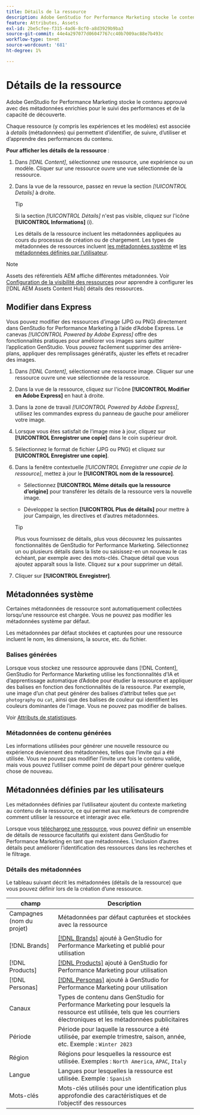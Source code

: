 ```yaml
---
title: Détails de la ressource
description: Adobe GenStudio for Performance Marketing stocke le contenu approuvé avec des métadonnées enrichies pour le suivi des performances et de la recherche.
feature: Attributes, Assets
exl-id: 2be5cfee-f315-4ad6-8cf0-a8d3929b9ba3
source-git-commit: 44e4a297077d06047767cc40b7009ac88e7b493c
workflow-type: tm+mt
source-wordcount: '681'
ht-degree: 1%

---
```


# Détails de la ressource

Adobe GenStudio for Performance Marketing stocke le contenu approuvé avec des métadonnées enrichies pour le suivi des performances et de la capacité de découverte.

Chaque ressource (y compris les expériences et les modèles) est associée à _details_ (métadonnées) qui permettent d’identifier, de suivre, d’utiliser et d’apprendre des performances du contenu.

**Pour afficher les détails de la ressource** :

1. Dans _[!DNL Content]_, sélectionnez une ressource, une expérience ou un modèle. Cliquer sur une ressource ouvre une vue sélectionnée de la ressource.

1. Dans la vue de la ressource, passez en revue la section _[!UICONTROL Details]_ à droite.

   >[!TIP]
   >
   >Si la section _[!UICONTROL Détails]_ n&#39;est pas visible, cliquez sur l&#39;icône **[!UICONTROL Informations]** (i).

   Les détails de la ressource incluent les métadonnées appliquées au cours du processus de création ou de chargement. Les types de métadonnées de ressources incluent [les métadonnées système](#system-metadata) et [ les métadonnées définies par l’utilisateur](#user-defined-metadata).

>[!NOTE]
>
>Assets des référentiels AEM affiche différentes métadonnées. Voir [Configuration de la visibilité des ressources](connect-aem-repo.md#step-4-configure-asset-visibility) pour apprendre à configurer les [!DNL AEM Assets Content Hub] détails des ressources.

## Modifier dans Express

Vous pouvez modifier des ressources d’image (JPG ou PNG) directement dans GenStudio for Performance Marketing à l’aide d’Adobe Express. Le canevas _[!UICONTROL Powered by Adobe Express]_ offre des fonctionnalités pratiques pour améliorer vos images sans quitter l’application GenStudio. Vous pouvez facilement supprimer des arrière-plans, appliquer des remplissages génératifs, ajuster les effets et recadrer des images.

1. Dans _[!DNL Content]_, sélectionnez une ressource image. Cliquer sur une ressource ouvre une vue sélectionnée de la ressource.

1. Dans la vue de la ressource, cliquez sur l&#39;icône **[!UICONTROL Modifier en Adobe Express]** en haut à droite.

1. Dans la zone de travail _[!UICONTROL Powered by Adobe Express]_, utilisez les commandes express du panneau de gauche pour améliorer votre image.

1. Lorsque vous êtes satisfait de l’image mise à jour, cliquez sur **[!UICONTROL Enregistrer une copie]** dans le coin supérieur droit.

1. Sélectionnez le format de fichier (JPG ou PNG) et cliquez sur **[!UICONTROL Enregistrer une copie]**.

1. Dans la fenêtre contextuelle _[!UICONTROL Enregistrer une copie de la ressource]_, mettez à jour le **[!UICONTROL nom de la ressource]**.

   - Sélectionnez **[!UICONTROL Même détails que la ressource d’origine]** pour transférer les détails de la ressource vers la nouvelle image.

   - Développez la section **[!UICONTROL Plus de détails]** pour mettre à jour Campaign, les directives et d’autres métadonnées.

   >[!TIP]
   >
   >Plus vous fournissez de détails, plus vous découvrez les puissantes fonctionnalités de GenStudio for Performance Marketing. Sélectionnez un ou plusieurs détails dans la liste ou saisissez-en un nouveau le cas échéant, par exemple avec des mots-clés. Chaque détail que vous ajoutez apparaît sous la liste. Cliquez sur **`x`** pour supprimer un détail.

1. Cliquer sur **[!UICONTROL Enregistrer]**.

## Métadonnées système

Certaines métadonnées de ressource sont automatiquement collectées lorsqu’une ressource est chargée. Vous ne pouvez pas modifier les métadonnées système par défaut.

Les métadonnées par défaut stockées et capturées pour une ressource incluent le nom, les dimensions, la source, etc. du fichier.

### Balises générées

Lorsque vous stockez une ressource approuvée dans [!DNL Content], GenStudio for Performance Marketing utilise les fonctionnalités d’IA et d’apprentissage automatique d’Adobe pour étudier la ressource et appliquer des balises en fonction des fonctionnalités de la ressource. Par exemple, une image d’un chat peut générer des balises d’attribut telles que `pet photography` ou `cat`, ainsi que des balises de couleur qui identifient les couleurs dominantes de l’image. Vous ne pouvez pas modifier de balises.

Voir [Attributs de statistiques](/help/user-guide/insights/attributes.md).

### Métadonnées de contenu générées

Les informations utilisées pour générer une nouvelle ressource ou expérience deviennent des métadonnées, telles que l’invite qui a été utilisée. Vous ne pouvez pas modifier l’invite une fois le contenu validé, mais vous pouvez l’utiliser comme point de départ pour générer quelque chose de nouveau.

## Métadonnées définies par les utilisateurs

Les métadonnées définies par l’utilisateur ajoutent du contexte marketing au contenu de la ressource, ce qui permet aux marketeurs de comprendre comment utiliser la ressource et interagir avec elle.

Lorsque vous [téléchargez une ressource](/help/user-guide/content/manage-assets.md#add-assets), vous pouvez définir un ensemble de détails de ressource facultatifs qui existent dans GenStudio for Performance Marketing en tant que métadonnées. L’inclusion d’autres détails peut améliorer l’identification des ressources dans les recherches et le filtrage.

### Détails des métadonnées

Le tableau suivant décrit les métadonnées (détails de la ressource) que vous pouvez définir lors de la création d’une ressource.

| champ | Description |
| ------------- | ----------- |
| Campagnes (nom du projet) | Métadonnées par défaut capturées et stockées avec la ressource |
| [!DNL Brands] | [[!DNL Brands]](/help/user-guide/guidelines/brands.md) ajouté à GenStudio for Performance Marketing et publié pour utilisation |
| [!DNL Products] | [[!DNL Products]](/help/user-guide/guidelines/products.md) ajouté à GenStudio for Performance Marketing pour utilisation |
| [!DNL Personas] | [[!DNL Personas]](/help/user-guide/guidelines/personas.md) ajouté à GenStudio for Performance Marketing pour utilisation |
| Canaux | Types de contenu dans GenStudio for Performance Marketing pour lesquels la ressource est utilisée, tels que les courriers électroniques et les métadonnées publicitaires |
| Période | Période pour laquelle la ressource a été utilisée, par exemple trimestre, saison, année, etc. Exemple : `Winter 2023` |
| Région   | Régions pour lesquelles la ressource est utilisée. Exemples : `North America`, `APAC`, `Italy` |
| Langue | Langues pour lesquelles la ressource est utilisée. Exemple : `Spanish` |
| Mots-clés | Mots-clés utilisés pour une identification plus approfondie des caractéristiques et de l’objectif des ressources |

<!-- ## History

Expand the _[!UICONTROL History]_ section to view a timeline of approvals and activity.

list other activity, show screenshot?
-->
